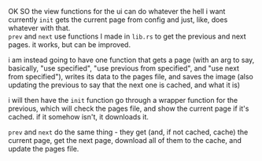 OK SO the view functions for the ui can do whatever the hell i want<br>
currently `init` gets the current page from config and just, like, does whatever with that.<br>
`prev` and `next` use functions I made in `lib.rs` to get the previous and next pages. it works, but can be improved.

i am instead going to have one function that gets a page (with an arg to say, basically, "use specified", "use previous from specified", and "use next from specified"), writes its data to the pages file, and saves the image (also updating the previous to say that the next one is cached, and what it is)

i will then have the `init` function go through a wrapper function for the previous, which will check the pages file, and show the current page if it's cached. if it somehow isn't, it downloads it.

`prev` and `next` do the same thing - they get (and, if not cached, cache) the current page, get the next page, download all of them to the cache, and update the pages file.